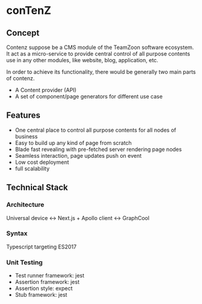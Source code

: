 # conTenZ

## Concept

Contenz suppose be a CMS module of the TeamZoon software ecosystem.
It act as a micro-service to provide central control of all purpose contents use in any other modules, like website, blog, application, etc.

In order to achieve its functionality, there would be generally two main parts of contenz.
- A Content provider (API)
- A set of component/page generators for different use case

## Features

- One central place to control all purpose contents for all nodes of business
- Easy to build up any kind of page from scratch
- Blade fast revealing with pre-fetched server rendering page nodes
- Seamless interaction, page updates push on event
- Low cost deployment
- full scalability 

## Technical Stack

### Architecture

Universal device <-> Next.js + Apollo client <-> GraphCool

### Syntax

Typescript targeting ES2017

### Unit Testing

- Test runner framework: jest
- Assertion framework: jest
- Assertion style: expect
- Stub framework: jest
